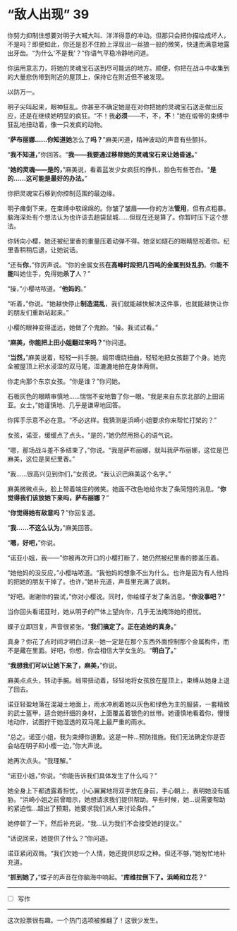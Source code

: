 # “敌人出现” 39

你努力抑制住想要对明子大喊大叫、洋洋得意的冲动。但那只会把你描绘成坏人，不是吗？即便如此，你还是忍不住脸上浮现出一丝狼一般的微笑，快速而满意地露出牙齿。“为什么'不是我'？”你语气平稳冷静地问道。

你运用意志力，将她的灵魂宝石送到尽可能远的地方。顺便，你把在战斗中收集到的大量悲伤带到附近的屋顶上，保持它在附近但不被发现。

以防万一。

明子尖叫起来，眼神狂乱。你甚至不确定她是在对你把她的灵魂宝石送走做出反应，还是在继续她明显的疯狂。“不！我**必须**——不，不，**不**！”她在缎带的束缚中狂乱地扭动着，像一只发疯的动物。

“**萨布丽娜……你知道她**怎么了**吗？**”麻美问道，精神波动的声音有些颤抖。

“**我不知道，**”你回答。“**我——我要通过移除她的灵魂宝石来让她昏迷。**”

“**她的灵魂——是的，**”麻美说，看着蓝发少女疯狂的挣扎，脸色有些苍白。“**是的……这可能是最好的办法。**”

你把灵魂宝石移到你控制范围的最边缘。

明子瘫倒下来，在束缚中软绵绵的。你皱了皱眉——你的方法**管用**，但有点粗暴。脑海深处有个想法认为也许该去趟袋鼠城……但现在还是算了。你暂时压下这个想法。

你转向小樱，她还被纪里香的重量压着动弹不得。她坚如燧石的眼睛怒视着你。纪里香稍稍后退，让她说话。

“还有**你**，”你厉声说。“你的金属女孩**在高峰时段把几百吨的金属到处乱扔**。你**能不能**叫她住手，免得她**杀了**人？”

“操，”小樱咕哝道。“**他妈的**。”

“听着，”你说。“她越快停止**制造混乱**，我们就能越快解决这件事，也就能越快让你的朋友们重新站起来。”

小樱的眼神变得遥远，她做了个鬼脸。“操。我试试看。”

“**麻美，你能把上田小姐翻过来吗？**”你问道。

“**当然，**”麻美说着，轻轻一抖手腕。缎带缠绕扭曲，轻轻地把女孩翻了个身。她完全被屋顶上积水浸湿的双马尾，湿漉漉地拍在身体两侧。

你走向那个东京女孩。“你是谁？”你问她。

石板灰色的眼睛审慎地……惴惴不安地瞥了你一眼。“我是来自东京北部的上田诺亚。女士，”她谨慎地、几乎是谦卑地回答。

你挥手示意不必在意。“不必这样。我猜测是浜崎小姐要求你来帮忙打架的？”

女孩，诺亚，缓缓点了点头。“是的，”她仍然用担心的语气说。

“嗯，那场战斗差不多结束了，”你说。“我是萨布丽娜，就叫我萨布丽娜，这位是巴麻美，这位是吴纪里香。”

“我……很高兴见到你们，”女孩说。“我认识巴麻美这个名字。”

麻美微微点头，脸上带着端庄的微笑。她面不改色地给你发了条简短的消息。“**你觉得我们该放她下来吗，萨布丽娜？**”

“**你觉得她有敌意吗？**”你回复道。

“**我……不这么认为，**”麻美回答。

“**嗯，好吧，**”你说。

“诺亚小姐，我——”你被再次开口的小樱打断了，她仍然被纪里香的膝盖压着。

“她他妈的没反应，”小樱咕哝道。“我他妈的想象不出为什么。也许是因为有人他妈的把她的朋友干掉了。也许，”她补充道，声音里充满了讽刺。

“好吧。谢谢你的尝试，”你对小樱说。同时，你给蝶子发了条消息。“**你没事吧？**”

当你回头看诺亚时，她从明子的尸体上望向你，几乎无法掩饰她的担忧。

蝶子立即回复，声音很紧张。“**我们搞定了。正在追她的真身。**”

真身？你花了点时间才明白过来--她一定是在那个东西外面控制那个金属构件，而不是藏在里面。好吧，你想，你会相信大学女生的。“**明白了。**”

“**我想我们可以让她下来了，麻美，**”你说。

麻美点点头，转动手腕。缎带扭动着，轻轻地将女孩放在屋顶上，束缚从她身上退了回去。

诺亚轻盈地落在混凝土地面上，雨水冲刷着她以灰色和绿色为主的服装，一套精致的武士盔甲，适合她纤细的身材，上面覆盖着银色的丝带。她谨慎地看着你，慢慢地动作，试图拧干她湿透的双马尾上最严重的雨水。

“总之。诺亚小姐，我为束缚你道歉。这是一种...预防措施。我们无法确定你是否会站在明子和小樱一边，”你大声说。

她再次点头。“我理解。”

“诺亚小姐，”你说。“你能告诉我们具体发生了什么吗？”

她全身上下都透露着担忧，小心翼翼地将双手放在身前，手心朝上，表明她没有威胁。“浜崎小姐之前曾暗示，她想请求我们提供帮助。早些时候，她...说需要帮助的紧迫性...超出了预期，她要求我们派人来讨论条件。”

她停顿了一下，然后补充说，“我...认为我们不会接受她的提议。”

“话说回来，她提供了什么？”你问道。

诺亚紧闭双唇。“我们欠她一个人情，她还提供悲叹之种。但还不够，”她匆忙地补充道。

“**抓到她了，**”蝶子的声音在你脑海中响起。“**库维拉倒下了。浜崎和立花？**”

---

- [ ] 写作

---

这次投票很有趣。一个热门选项被推翻了！这很少发生。
